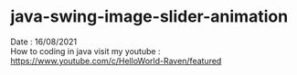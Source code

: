 # java-swing-image-slider-animation
Date : 16/08/2021<br/>
How to coding in java
visit my youtube : https://www.youtube.com/c/HelloWorld-Raven/featured
<br/><br/>
